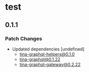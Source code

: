 # test

## 0.1.1
### Patch Changes

- Updated dependencies [undefined]
  - tina-graphql-helpers@0.1.0
  - tina-graphql@0.1.22
  - tina-graphql-gateway@0.2.22
